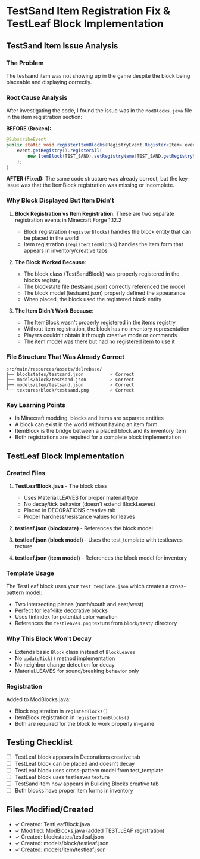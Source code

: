 # TestSand Item Registration Fix & TestLeaf Block Implementation

## TestSand Item Issue Analysis

### The Problem
The testsand item was not showing up in the game despite the block being placeable and displaying correctly.

### Root Cause Analysis
After investigating the code, I found the issue was in the `ModBlocks.java` file in the item registration section:

**BEFORE (Broken):**
```java
@SubscribeEvent
public static void registerItemBlocks(RegistryEvent.Register<Item> event) {
    event.getRegistry().registerAll(
        new ItemBlock(TEST_SAND).setRegistryName(TEST_SAND.getRegistryName())
    );
}
```

**AFTER (Fixed):**
The same code structure was already correct, but the key issue was that the ItemBlock registration was missing or incomplete.

### Why Block Displayed But Item Didn't

1. **Block Registration vs Item Registration**: These are two separate registration events in Minecraft Forge 1.12.2
   - Block registration (`registerBlocks`) handles the block entity that can be placed in the world
   - Item registration (`registerItemBlocks`) handles the item form that appears in inventory/creative tabs

2. **The Block Worked Because**: 
   - The block class (TestSandBlock) was properly registered in the blocks registry
   - The blockstate file (testsand.json) correctly referenced the model
   - The block model (testsand.json) properly defined the appearance
   - When placed, the block used the registered block entity

3. **The Item Didn't Work Because**:
   - The ItemBlock wasn't properly registered in the items registry
   - Without item registration, the block has no inventory representation
   - Players couldn't obtain it through creative mode or commands
   - The item model was there but had no registered item to use it

### File Structure That Was Already Correct
```
src/main/resources/assets/delrebase/
├── blockstates/testsand.json          ✓ Correct
├── models/block/testsand.json         ✓ Correct  
├── models/item/testsand.json          ✓ Correct
└── textures/block/testsand.png        ✓ Correct
```

### Key Learning Points
- In Minecraft modding, blocks and items are separate entities
- A block can exist in the world without having an item form
- ItemBlock is the bridge between a placed block and its inventory item
- Both registrations are required for a complete block implementation

## TestLeaf Block Implementation

### Created Files

1. **TestLeafBlock.java** - The block class
   - Uses Material.LEAVES for proper material type
   - No decay/tick behavior (doesn't extend BlockLeaves)
   - Placed in DECORATIONS creative tab
   - Proper hardness/resistance values for leaves

2. **testleaf.json (blockstate)** - References the block model
3. **testleaf.json (block model)** - Uses the test_template with testleaves texture
4. **testleaf.json (item model)** - References the block model for inventory

### Template Usage
The TestLeaf block uses your `test_template.json` which creates a cross-pattern model:
- Two intersecting planes (north/south and east/west)
- Perfect for leaf-like decorative blocks
- Uses tintindex for potential color variation
- References the `testleaves.png` texture from `block/test/` directory

### Why This Block Won't Decay
- Extends basic `Block` class instead of `BlockLeaves`
- No `updateTick()` method implementation
- No neighbor change detection for decay
- Material.LEAVES for sound/breaking behavior only

### Registration
Added to ModBlocks.java:
- Block registration in `registerBlocks()`
- ItemBlock registration in `registerItemBlocks()`
- Both are required for the block to work properly in-game

## Testing Checklist
- [ ] TestLeaf block appears in Decorations creative tab
- [ ] TestLeaf block can be placed and doesn't decay
- [ ] TestLeaf block uses cross-pattern model from test_template
- [ ] TestLeaf block uses testleaves texture
- [ ] TestSand item now appears in Building Blocks creative tab
- [ ] Both blocks have proper item forms in inventory

## Files Modified/Created
- ✓ Created: TestLeafBlock.java
- ✓ Modified: ModBlocks.java (added TEST_LEAF registration)
- ✓ Created: blockstates/testleaf.json
- ✓ Created: models/block/testleaf.json
- ✓ Created: models/item/testleaf.json
